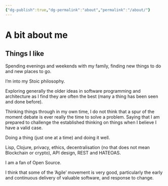 ```yaml
---
{"dg-publish":true,"dg-permalink":"about","permalink":"/about/"}
---
```



# A bit about me
## Things I like
Spending evenings and weekends with my family, finding new things to do and new places to go.

I’m into my Stoic philosophy.

Exploring generally the older ideas in software programming and architecture as I find they are often the best (many a thing has been seen and done before).

Thinking things through in my own time, I do not think that a spur of the moment debate is ever really the time to solve a problem. Saying that I am prepared to challenge the established thinking on things when I believe I have a valid case.

Doing a thing (just one at a time) and doing it well.

Lisp, Clojure, privacy, ethics, decentralisation (no that does not mean Blockchain or crypto), API design, REST and HATEOAS.

I am a fan of Open Source.

I think that some of the ’Agile’ movement is very good, particularly the early and continuous delivery of valuable software, and response to change.